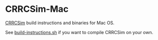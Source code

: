 CRRCSim-Mac
===========

[CRRCSim](http://sourceforge.net/apps/mediawiki/crrcsim/) build instructions and binaries for Mac OS.

See [build-instructions.sh](build-instructions.sh) if you want to compile CRRCSim on your own. 
